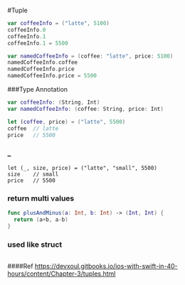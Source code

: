 #Tuple

```swift
var coffeeInfo = ("latte", 5100)
coffeeInfo.0
coffeeInfo.1
coffeeInfo.1 = 5500

var namedCoffeeInfo = (coffee: "latte", price: 5100)
namedCoffeeInfo.coffee
namedCoffeeInfo.price
namedCoffeeInfo.price = 5500

```

###Type Annotation
```swift
var coffeeInfo: (String, Int)
var namedCoffeeInfo: (coffee: String, price: Int)

```

```swift
let (coffee, price) = ("latte", 5500)
coffee  // latte
price   // 5500
```

### _
```
let (_, size, price) = ("latte", "small", 5500)
size    // small
price   // 5500
```

### return multi values
```swift
func plusAndMinus(a: Int, b: Int) -> (Int, Int) {
  return (a+b, a-b)
}
```

### used like struct
```swift

```

####Ref
https://devxoul.gitbooks.io/ios-with-swift-in-40-hours/content/Chapter-3/tuples.html
